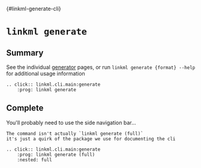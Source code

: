 {#linkml-generate-cli}
# `linkml generate`

## Summary

See the individual [generator](../generators/index.rst) pages,
or run `linkml generate {format} --help` for additional usage information

```{eval-rst}
.. click:: linkml.cli.main:generate
    :prog: linkml generate

```

## Complete

You'll probably need to use the side navigation bar...

```{note}
The command isn't actually `linkml generate (full)`
it's just a quirk of the package we use for documenting the cli
```

```{eval-rst}
.. click:: linkml.cli.main:generate
    :prog: linkml generate (full)
    :nested: full

```
